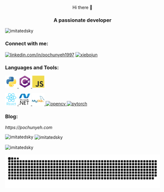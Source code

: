 ###
<p align="center">Hi there 👋</p>

<!--
**ImitatedSky/ImitatedSky** is a ✨ _special_ ✨ repository because its `README.md` (this file) appears on your GitHub profile.

Here are some ideas to get you started:

- 🔭 I’m currently working on ...
- 🌱 I’m currently learning ...
- 👯 I’m looking to collaborate on ...
- 🤔 I’m looking for help with ...
- 💬 Ask me about ...
- 📫 How to reach me: ...
- 😄 Pronouns: ...
- ⚡ Fun fact: ...
-->
<h3 align="center">A passionate developer </h3>

<p align="left"> 
  <!-- views -->
  <img src="https://komarev.com/ghpvc/?username=imitatedsky&label=Profile%20views&color=0e75b6&style=flat" alt="imitatedsky" /> 
  <!-- contributors 
 <img alt="GitHub Contributors" src="https://img.shields.io/github/contributors/imitatedsky/imitatedsky" />
-->

</p>

<h3 align="left">Connect with me:</h3>
<p align="left">
<a href="https://linkedin.com/in/linkedin.com/in/pochunyeh1997" target="blank"><img align="center" src="https://raw.githubusercontent.com/rahuldkjain/github-profile-readme-generator/master/src/images/icons/Social/linked-in-alt.svg" alt="linkedin.com/in/pochunyeh1997" height="30" width="40" /></a>
<a href="https://instagram.com/xiebojun" target="blank"><img align="center" src="https://raw.githubusercontent.com/rahuldkjain/github-profile-readme-generator/master/src/images/icons/Social/instagram.svg" alt="xiebojun" height="30" width="40" /></a>
<!--
<img src="https://github.com/ImitatedSky/ImitatedSky/assets/111834126/18634de8-2c79-45f7-8086-6256b7533c71" data-canonical-src="https://github.com/ImitatedSky/ImitatedSky/assets/111834126/18634de8-2c79-45f7-8086-6256b7533c71" width="45" height="45"></img>
-->
</p>


<h3 align="left">Languages and Tools:</h3>
<p align="left"> 
<!-- python -->  <a href="https://www.python.org" target="_blank" rel="noreferrer"> <img src="https://raw.githubusercontent.com/devicons/devicon/master/icons/python/python-original.svg" alt="python" width="40" height="40"/> </a>
<!-- c# -->  <a href="https://www.w3schools.com/cs/" target="_blank" rel="noreferrer"> <img src="https://raw.githubusercontent.com/devicons/devicon/master/icons/csharp/csharp-original.svg" alt="csharp" width="40" height="40"/> </a> 
<!-- JavaScript -->  <a href="https://developer.mozilla.org/en-US/docs/Web/JavaScript" target="_blank" rel="noreferrer"> <img src="https://raw.githubusercontent.com/devicons/devicon/master/icons/javascript/javascript-original.svg" alt="javascript" width="40" height="40"/> </a> </p>

<p>
<!-- reactjs -->  <a href="https://reactjs.org/" target="_blank" rel="noreferrer"> <img src="https://raw.githubusercontent.com/devicons/devicon/master/icons/react/react-original-wordmark.svg" alt="react" width="40" height="40"/> </a>
<!-- .net -->  <a href="https://dotnet.microsoft.com/" target="_blank" rel="noreferrer"> <img src="https://raw.githubusercontent.com/devicons/devicon/master/icons/dot-net/dot-net-original-wordmark.svg" alt="dotnet" width="40" height="40"/>
<!-- mysql -->  <a href="https://www.mysql.com/" target="_blank" rel="noreferrer"> <img src="https://raw.githubusercontent.com/devicons/devicon/master/icons/mysql/mysql-original-wordmark.svg" alt="mysql" width="40" height="40"/> </a> 
<!-- opencv -->  <a href="https://opencv.org/" target="_blank" rel="noreferrer"> <img src="https://www.vectorlogo.zone/logos/opencv/opencv-icon.svg" alt="opencv" width="40" height="40"/> </a>
<!-- pytorch -->  <a href="https://pytorch.org/" target="_blank" rel="noreferrer"> <img src="https://www.vectorlogo.zone/logos/pytorch/pytorch-icon.svg" alt="pytorch" width="40" height="40"/> </a> 
</p>


<h3 align="left">Blog:</h3>
<p><I>https://pochunyeh.com</I></p>
  


<!-- layout=donut-vertical -->
<p><img align="left" src="https://github-readme-stats.vercel.app/api/top-langs?username=imitatedsky&theme=radical&show_icons=true&locale=en&layout=donut-vertical" alt="imitatedsky" /></p>
                                                                                                                                                                                         
<!--rank_icon=github 加入這個中間圖案變github-->
<p>&nbsp;<img align="center" src="https://github-readme-stats.vercel.app/api?username=imitatedsky&theme=radical&rank_icon=github&locale=en" alt="imitatedsky" /></p>

<p><img align="center" src="https://github-readme-streak-stats.herokuapp.com/?user=imitatedsky&theme=radical&" alt="imitatedsky" /></p>

<div align="center">
  
  <picture>
  <source media="(prefers-color-scheme: dark)" srcset="https://raw.githubusercontent.com/ImitatedSky/ImitatedSky/output/github-contribution-grid-snake-dark.svg">
  <source media="(prefers-color-scheme: light)" srcset="https://raw.githubusercontent.com/ImitatedSky/ImitatedSky/output/github-contribution-grid-snake.svg">
  <img alt="github contribution grid snake animation" src="https://raw.githubusercontent.com/ImitatedSky/ImitatedSky/output/github-contribution-grid-snake.svg">
<!--   <img alt="snake eating my contributions" src="https://raw.githubusercontent.com/ImitatedSky/ImitatedSky/output/github-contribution-grid-snake.svg" /> -->
  </picture>
  <br/><br/>
</div>
